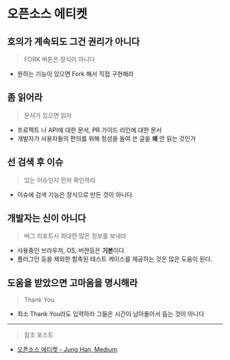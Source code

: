 # 오픈소스 에티켓

## 호의가 계속되도 그건 권리가 아니다
> FORK 버튼은 장식이 아니다
- 원하는 기능이 있으면 Fork 해서 직접 구현해라

## 좀 읽어라
> 문서가 있으면 읽자
- 프로젝트 나 API에 대한 문서, PR 가이드 라인에 대한 문서
- 개발자가 사용자들의 편의를 위해 정성을 들여 쓴 글을 **왜** 안 읽는 것인가

## 선 검색 후 이슈
> 있는 이슈인지 먼저 확인하라
- 이슈에 검색 기능은 장식으로 만든 것이 아니다.

## 개발자는 신이 아니다
> 버그 리포트시 최대한 많은 정보를 보내라
- 사용중인 브라우저, OS, 버젼등은 **기본**이다.
- 플러그인 등을 제외한 함축된 테스트 케이스를 제공하는 것은 많은 도움이 된다.

## 도움을 받았으면 고마움을 명시해라
> Thank You
- 최소 Thank You라도 입력하라 그들은 시간이 남아돌아서 돕는 것이 아니다

---
> 참조 포스트
- [오픈소스 에티켓 - Jung Han, Medium](https://medium.com/jung-han/%EB%B2%88%EC%97%AD-%EC%98%A4%ED%94%88%EC%86%8C%EC%8A%A4-%EC%97%90%ED%8B%B0%EC%BC%93-bf59267d1db3)